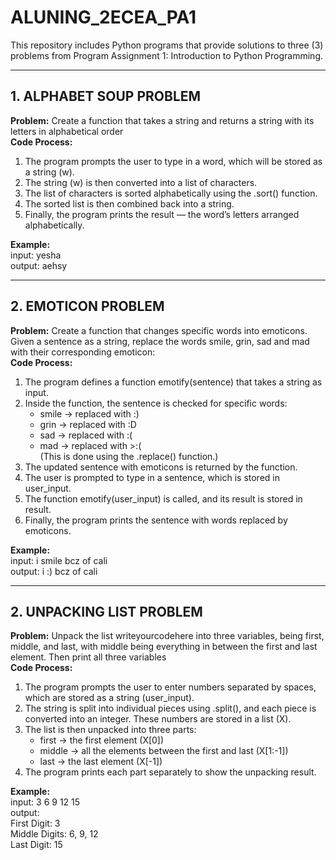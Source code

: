 # ALUNING_2ECEA_PA1
This repository includes Python programs that provide solutions to three (3) problems from Program Assignment 1: Introduction to Python Programming.

---
## 1. ALPHABET SOUP PROBLEM
**Problem:** Create a function that takes a string and returns a string with its letters in alphabetical order <br>
**Code Process:**
1. The program prompts the user to type in a word, which will be stored as a string (w).
2. The string (w) is then converted into a list of characters.
3. The list of characters is sorted alphabetically using the .sort() function.
4. The sorted list is then combined back into a string.
5. Finally, the program prints the result — the word’s letters arranged alphabetically.

**Example:** <br>
input: yesha <br>
output: aehsy

---

## 2. EMOTICON PROBLEM
**Problem:** Create a function that changes specific words into emoticons. Given a sentence as a string, replace the words smile, grin, sad and mad with their corresponding emoticon: <br> 
**Code Process:**
1. The program defines a function emotify(sentence) that takes a string as input.
2. Inside the function, the sentence is checked for specific words:
   * smile → replaced with :)
   * grin → replaced with :D
   * sad → replaced with :(
   * mad → replaced with >:( <br>(This is done using the .replace() function.)
3. The updated sentence with emoticons is returned by the function.
4. The user is prompted to type in a sentence, which is stored in user_input.
5. The function emotify(user_input) is called, and its result is stored in result.
6. Finally, the program prints the sentence with words replaced by emoticons.

**Example:** <br>
input: i smile bcz of cali <br>
output: i :) bcz of cali

---

## 2. UNPACKING LIST PROBLEM
**Problem:** Unpack the list writeyourcodehere into three variables, being first, middle, and last, with middle being everything in between the first and last element. Then print all three variables <br> 
**Code Process:**
1. The program prompts the user to enter numbers separated by spaces, which are stored as a string (user_input).
2. The string is split into individual pieces using .split(), and each piece is converted into an integer. These numbers are stored in a list (X).
3. The list is then unpacked into three parts:
   * first → the first element (X[0])
   * middle → all the elements between the first and last (X[1:-1])
   * last → the last element (X[-1])
4. The program prints each part separately to show the unpacking result.

**Example:** <br>
input: 3 6 9 12 15  <br>
output: <br>
First Digit: 3 <br> Middle Digits: 6, 9, 12 <br> Last Digit: 15
